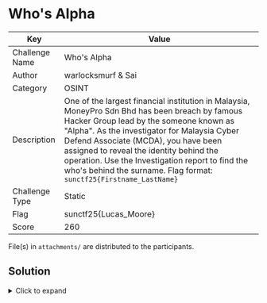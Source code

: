 # Who's Alpha

| Key            | Value                                                         |
|----------------|---------------------------------------------------------------|
| Challenge Name | Who's Alpha                                                   |
| Author         | warlocksmurf & Sai                                            |
| Category       | OSINT                                                         |
| Description    | One of the largest financial institution in Malaysia, MoneyPro Sdn Bhd has been breach by famous Hacker Group lead by the someone known as "Alpha". As the investigator for Malaysia Cyber Defend Associate (MCDA), you have been assigned to reveal the identity behind the operation. Use the Investigation report to find the who's behind the surname. Flag format: `sunctf25{Firstname_LastName}` |
| Challenge Type | Static                                                        |
| Flag           | sunctf25{Lucas_Moore}                                         |
| Score          | 260                                                           |

File(s) in `attachments/` are distributed to the participants.

## Solution

<details>
<summary>Click to expand</summary>

1. Investigate the social media handler of the arrested member on Twitter: `@InittialB_`
2. One of the post contain the image of the Spotify and the endpoint link for the GDrive 
3. Go to the GDrive and read the "PocketNote.txt" for hint of the password to open the secret zip folder in the GDrive 
4. Go through the folder to find the flag

The first name could be located in the members folder in the Secret Gdrive...The last name could be found on the Pastebin

</details>
